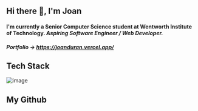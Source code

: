 ## Hi there 👋, I'm Joan 

#### I'm currently a Senior Computer Science student at Wentworth Institute of Technology. ***Aspiring Software Engineer / Web Developer.***

##### Portfolio -> https://joanduran.vercel.app/

## Tech Stack 
![image](https://img.shields.io/badge/Astro-0C1222?style=for-the-badge&logo=astro&logoColor=FDFDFE)

## My Github
<!--
**JoanDuran12/JoanDuran12** is a ✨ _special_ ✨ repository because its `README.md` (this file) appears on your GitHub profile.

Here are some ideas to get you started:

- 🔭 I’m currently working on ...
- 🌱 I’m currently learning ...
- 👯 I’m looking to collaborate on ...
- 🤔 I’m looking for help with ...
- 💬 Ask me about ...
- 📫 How to reach me: ...
- 😄 Pronouns: ...
- ⚡ Fun fact: ...
-->  
